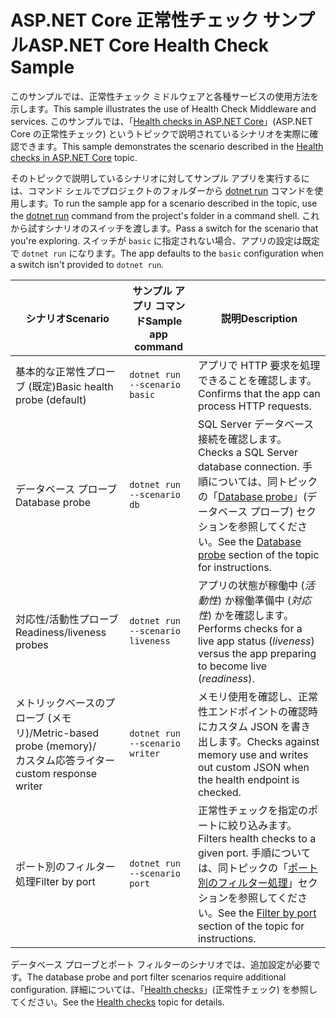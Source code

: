 # <a name="aspnet-core-health-check-sample"></a><span data-ttu-id="065b3-101">ASP.NET Core 正常性チェック サンプル</span><span class="sxs-lookup"><span data-stu-id="065b3-101">ASP.NET Core Health Check Sample</span></span>

<span data-ttu-id="065b3-102">このサンプルでは、正常性チェック ミドルウェアと各種サービスの使用方法を示します。</span><span class="sxs-lookup"><span data-stu-id="065b3-102">This sample illustrates the use of Health Check Middleware and services.</span></span> <span data-ttu-id="065b3-103">このサンプルでは、「[Health checks in ASP.NET Core](https://docs.microsoft.com/aspnet/core/host-and-deploy/health-checks)」(ASP.NET Core の正常性チェック) というトピックで説明されているシナリオを実際に確認できます。</span><span class="sxs-lookup"><span data-stu-id="065b3-103">This sample demonstrates the scenario described in the [Health checks in ASP.NET Core](https://docs.microsoft.com/aspnet/core/host-and-deploy/health-checks) topic.</span></span>

<span data-ttu-id="065b3-104">そのトピックで説明しているシナリオに対してサンプル アプリを実行するには、コマンド シェルでプロジェクトのフォルダーから [dotnet run](https://docs.microsoft.com/dotnet/core/tools/dotnet-run) コマンドを使用します。</span><span class="sxs-lookup"><span data-stu-id="065b3-104">To run the sample app for a scenario described in the topic, use the [dotnet run](https://docs.microsoft.com/dotnet/core/tools/dotnet-run) command from the project's folder in a command shell.</span></span> <span data-ttu-id="065b3-105">これから試すシナリオのスイッチを渡します。</span><span class="sxs-lookup"><span data-stu-id="065b3-105">Pass a switch for the scenario that you're exploring.</span></span> <span data-ttu-id="065b3-106">スイッチが `basic` に指定されない場合、アプリの設定は既定で `dotnet run` になります。</span><span class="sxs-lookup"><span data-stu-id="065b3-106">The app defaults to the `basic` configuration when a switch isn't provided to `dotnet run`.</span></span>

| <span data-ttu-id="065b3-107">シナリオ</span><span class="sxs-lookup"><span data-stu-id="065b3-107">Scenario</span></span>                                               | <span data-ttu-id="065b3-108">サンプル アプリ コマンド</span><span class="sxs-lookup"><span data-stu-id="065b3-108">Sample app command</span></span>               | <span data-ttu-id="065b3-109">説明</span><span class="sxs-lookup"><span data-stu-id="065b3-109">Description</span></span> |
| ------------------------------------------------------ | -------------------------------- | ----------- |
| <span data-ttu-id="065b3-110">基本的な正常性プローブ (既定)</span><span class="sxs-lookup"><span data-stu-id="065b3-110">Basic health probe (default)</span></span>                           | `dotnet run --scenario basic`    | <span data-ttu-id="065b3-111">アプリで HTTP 要求を処理できることを確認します。</span><span class="sxs-lookup"><span data-stu-id="065b3-111">Confirms that the app can process HTTP requests.</span></span> |
| <span data-ttu-id="065b3-112">データベース プローブ</span><span class="sxs-lookup"><span data-stu-id="065b3-112">Database probe</span></span>                                         | `dotnet run --scenario db`       | <span data-ttu-id="065b3-113">SQL Server データベース接続を確認します。</span><span class="sxs-lookup"><span data-stu-id="065b3-113">Checks a SQL Server database connection.</span></span> <span data-ttu-id="065b3-114">手順については、同トピックの「[Database probe](https://docs.microsoft.com/aspnet/core/host-and-deploy/health-checks#database-probe)」(データベース プローブ) セクションを参照してください。</span><span class="sxs-lookup"><span data-stu-id="065b3-114">See the [Database probe](https://docs.microsoft.com/aspnet/core/host-and-deploy/health-checks#database-probe) section of the topic for instructions.</span></span> |
| <span data-ttu-id="065b3-115">対応性/活動性プローブ</span><span class="sxs-lookup"><span data-stu-id="065b3-115">Readiness/liveness probes</span></span>                              | `dotnet run --scenario liveness` | <span data-ttu-id="065b3-116">アプリの状態が稼働中 (*活動性*) か稼働準備中 (*対応性*) かを確認します。</span><span class="sxs-lookup"><span data-stu-id="065b3-116">Performs checks for a live app status (*liveness*) versus the app preparing to become live (*readiness*).</span></span> |
| <span data-ttu-id="065b3-117">メトリックベースのプローブ (メモリ)/</span><span class="sxs-lookup"><span data-stu-id="065b3-117">Metric-based probe (memory)/</span></span><br><span data-ttu-id="065b3-118">カスタム応答ライター</span><span class="sxs-lookup"><span data-stu-id="065b3-118">custom response writer</span></span> | `dotnet run --scenario writer`   | <span data-ttu-id="065b3-119">メモリ使用を確認し、正常性エンドポイントの確認時にカスタム JSON を書き出します。</span><span class="sxs-lookup"><span data-stu-id="065b3-119">Checks against memory use and writes out custom JSON when the health endpoint is checked.</span></span> |
| <span data-ttu-id="065b3-120">ポート別のフィルター処理</span><span class="sxs-lookup"><span data-stu-id="065b3-120">Filter by port</span></span>                                         | `dotnet run --scenario port`     | <span data-ttu-id="065b3-121">正常性チェックを指定のポートに絞り込みます。</span><span class="sxs-lookup"><span data-stu-id="065b3-121">Filters health checks to a given port.</span></span> <span data-ttu-id="065b3-122">手順については、同トピックの「[ポート別のフィルター処理](https://docs.microsoft.com/aspnet/core/host-and-deploy/health-checks#filter-by-port)」セクションを参照してください。</span><span class="sxs-lookup"><span data-stu-id="065b3-122">See the [Filter by port](https://docs.microsoft.com/aspnet/core/host-and-deploy/health-checks#filter-by-port) section of the topic for instructions.</span></span> |

<span data-ttu-id="065b3-123">データベース プローブとポート フィルターのシナリオでは、追加設定が必要です。</span><span class="sxs-lookup"><span data-stu-id="065b3-123">The database probe and port filter scenarios require additional configuration.</span></span> <span data-ttu-id="065b3-124">詳細については、「[Health checks](https://docs.microsoft.com/aspnet/core/host-and-deploy/health-checks)」(正常性チェック) を参照してください。</span><span class="sxs-lookup"><span data-stu-id="065b3-124">See the [Health checks](https://docs.microsoft.com/aspnet/core/host-and-deploy/health-checks) topic for details.</span></span>
